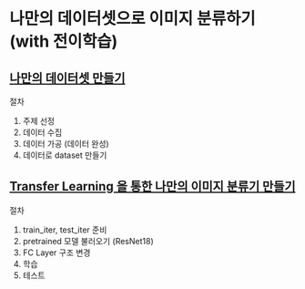 # 나만의 데이터셋으로 이미지 분류하기 (with 전이학습)

## [나만의 데이터셋 만들기](https://velog.io/@dldydldy75/%EB%82%98%EB%A7%8C%EC%9D%98-%EB%8D%B0%EC%9D%B4%ED%84%B0%EC%85%8B%EC%9C%BC%EB%A1%9C-%EC%9D%B4%EB%AF%B8%EC%A7%80-%EB%B6%84%EB%A5%98%ED%95%98%EA%B8%B0-1)
절차
1) 주제 선정
2) 데이터 수집
3) 데이터 가공 (데이터 완성)
4) 데이터로 dataset 만들기

## [Transfer Learning 을 통한 나만의 이미지 분류기 만들기](https://velog.io/@dldydldy75/Transfer-Learning-%EC%9D%84-%ED%86%B5%ED%95%9C-%EB%82%98%EB%A7%8C%EC%9D%98-%EC%9D%B4%EB%AF%B8%EC%A7%80-%EB%B6%84%EB%A5%98%EA%B8%B0-%EB%A7%8C%EB%93%A4%EA%B8%B0)
절차
1) train_iter, test_iter 준비
2) pretrained 모델 불러오기 (ResNet18)
3) FC Layer 구조 변경
4) 학습
5) 테스트
